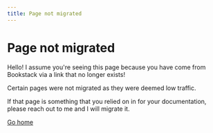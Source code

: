 ```yaml
---
title: Page not migrated
---
```


# Page not migrated

Hello! I assume you're seeing this page because you have come from Bookstack via a link that no longer exists!

Certain pages were not migrated as they were deemed low traffic.

If that page is something that you relied on in for your documentation, please reach out to me and I will migrate it. 

[Go home](/)